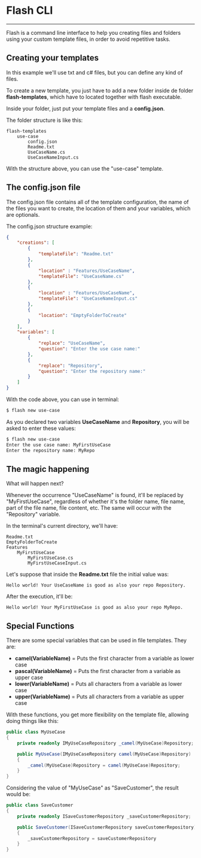 # Flash CLI

---

Flash is a command line interface to help you creating files and folders using your custom template files, in order to avoid repetitive tasks.

## Creating your templates

In this example we'll use txt and c# files, but you can define any kind of files.

To create a new template, you just have to add a new folder inside de folder **flash-templates**, which have to located together with flash executable.

Inside your folder, just put your template files and a **config.json**.

The folder structure is like this:

```
flash-templates
    use-case
        config.json
        Readme.txt
        UseCaseName.cs
        UseCaseNameInput.cs
```

With the structure above, you can use the "use-case" template.

## The config.json file

The config.json file contains all of the template configuration, the name of the files you want to create, the location of them and your variables, which are optionals.

The config.json structure example:

```json
{
    "creations": [
        {
            "templateFile": "Readme.txt"
        },
        {
            "location" : "Features/UseCaseName",
            "templateFile": "UseCaseName.cs"
        },
        {
            "location" : "Features/UseCaseName",
            "templateFile": "UseCaseNameInput.cs"
        },
        {
            "location": "EmptyFolderToCreate"
        }
    ],
    "variables": [
        {
            "replace": "UseCaseName",
            "question": "Enter the use case name:"
        },
        {
            "replace": "Repository",
            "question": "Enter the repository name:"
        }
    ]
}
```

With the code above, you can use in terminal:

```bash
$ flash new use-case
```

As you declared two variables **UseCaseName** and **Repository**, you will be asked to enter these values:

```bash
$ flash new use-case
Enter the use case name: MyFirstUseCase
Enter the repository name: MyRepo
```

## The magic happening

What will happen next?

Whenever the occurrence "UseCaseName" is found, it'll be replaced by "MyFirstUseCase", regardless of whether it's the folder name, file name, part of the file name, file content, etc. The same will occur with the "Repository" variable.

In the terminal's current directory, we'll have:

```
Readme.txt
EmptyFolderToCreate
Features
    MyFirstUseCase
        MyFirstUseCase.cs
        MyFirstUseCaseInput.cs
```

Let's suppose that inside the **Readme.txt** file the initial value was:

```
Hello world! Your UseCaseName is good as also your repo Repository.
```

After the execution, it'll be:

```
Hello world! Your MyFirstUseCase is good as also your repo MyRepo.
```

## Special Functions

There are some special variables that can be used in file templates. They are:

- **camel(VariableName)** = Puts the first character from a variable as lower case
- **pascal(VariableName)** = Puts the first character from a variable as upper case
- **lower(VariableName)** = Puts all characters from a variable as lower case
- **upper(VariableName)** = Puts all characters from a variable as upper case

With these functions, you get more flexibility on the template file, allowing doing things like this: 

```csharp
public class MyUseCase
{
    private readonly IMyUseCaseRepository _camel(MyUseCase)Repository;

    public MyUseCase(IMyUseCaseRepository camel(MyUseCase)Repository)
    {
        _camel(MyUseCase)Repository = camel(MyUseCase)Repository;
    }
}
```

Considering the value of "MyUseCase" as "SaveCustomer", the result would be:

```csharp
public class SaveCustomer
{
    private readonly ISaveCustomerRepository _saveCustomerRepository;

    public SaveCustomer(ISaveCustomerRepository saveCustomerRepository)
    {
        _saveCustomerRepository = saveCustomerRepository
    }
}
```
